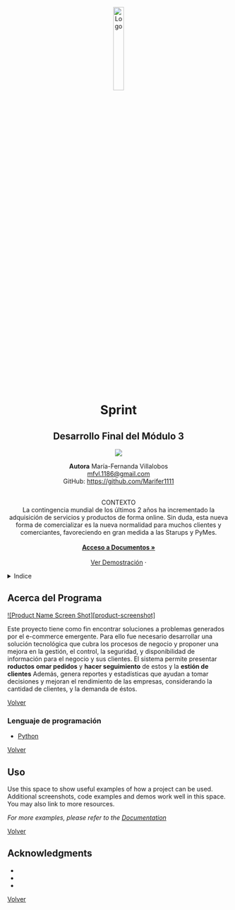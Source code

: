 <div id="volver"></div>

<!--[![Contributors][contributors-shield]][contributors-url]
[![Forks][forks-shield]][forks-url]-->

<br />
<div align="center">
  <a href="https://github.com/Marifer1111/Ejercicios_Bootcamp/tree/main/M%C3%B3dulo%203/Enviados/M3-Sprint-MFVL">
    <img src="images/logo.png" alt="Logo" width="22%" height="22%">
  </a>

<h1 align="center"><b>Sprint</b></h1>
<h2 align="center"> Desarrollo Final del Módulo 3</h2>

![](https://miro.medium.com/max/960/0*H918SbNILoTE9IlO.jpg)

<b>Autora</b>
María-Fernanda Villalobos 
<br />
mfvl.1186@gmail.com
<br />
GitHub: https://github.com/Marifer1111
<br />
<br />

  <p align="center">
    CONTEXTO
    <br/>
        La contingencia mundial de los últimos 2 años ha incrementado la adquisición de servicios y productos de forma online. 
        Sin duda, esta nueva forma de comercializar es la nueva normalidad para muchos clientes y comerciantes, favoreciendo 
        en gran medida a las Starups y PyMes.
    </summary>
    <br />
    <br />
    <a href="https://github.com/github_username/repo_name"><strong>Acceso a Documentos »</strong></a>
    <br />
    <br />
    <a href="https://github.com/github_username/repo_name">Ver Demostración</a>
    ·
  </p>
</div>

<details>
  <summary>Indice</summary>
  <ol>
    <li>
      <a href="#acerca-del-programa">Acerca del Programa</a>
      <ul>
        <li><a href="#lenguaje-de-programación">Lenguaje de programación </a></li>
      </ul>
    </li>
    <li><a href="#uso">Uso</a></li>
    <li><a href="#roadmap">Roadmap</a></li>
    <li><a href="#acknowledgments">Acknowledgments</a></li>
  </ol>
</details>


## Acerca del Programa

[![Product Name Screen Shot][product-screenshot]](https://example.com)
<summary> 
    Este proyecto tiene como fin encontrar soluciones a problemas generados por el e-commerce emergente. Para ello fue necesario desarrollar una solución tecnológica que cubra los 
    procesos de negocio y proponer una mejora en la gestión, el control, la seguridad, y 
    disponibilidad de información para el negocio y sus clientes. 
    El sistema permite presentar <b>roductos</b> <b>omar pedidos</b> y <b>hacer seguimiento</b> de estos y la <b>estión de clientes</b> Además, genera reportes y estadísticas que ayudan a tomar decisiones y mejoran el rendimiento de las empresas, considerando la cantidad de clientes, y la demanda de éstos. 
    </summary>

<p align="left"><a href="#volver">Volver</a></p>



### Lenguaje de programación

* [Python](https://www.python.org/)

<p align="left"><a href="#volver">Volver</a></p>



## Uso

Use this space to show useful examples of how a project can be used. Additional screenshots, code examples and demos work well in this space. You may also link to more resources.

_For more examples, please refer to the [Documentation](https://example.com)_

<p align="left"><a href="#volver">Volver</a></p>



<!-- ACKNOWLEDGMENTS -->
## Acknowledgments

* []()
* []()
* []()

<p align="left"><a href="#volver">Volver</a></p>

